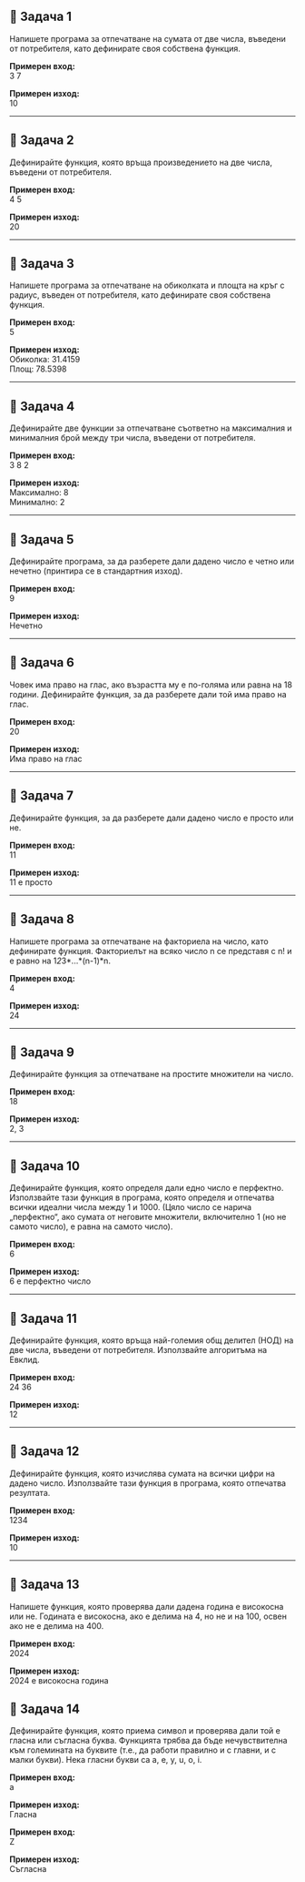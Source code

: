 ## 🔧 Задача 1

Напишете програма за отпечатване на сумата от две числа, въведени от потребителя, като дефинирате своя собствена функция.

**Примерен вход:**  
3 7

**Примерен изход:**  
10

---

## 🔧 Задача 2

Дефинирайте функция, която връща произведението на две числа, въведени от потребителя.

**Примерен вход:**  
4 5

**Примерен изход:**  
20

---

## 🔧 Задача 3

Напишете програма за отпечатване на обиколката и площта на кръг с радиус, въведен от потребителя, като дефинирате своя собствена функция.

**Примерен вход:**  
5

**Примерен изход:**  
Обиколка: 31.4159  
Площ: 78.5398

---

## 🔧 Задача 4

Дефинирайте две функции за отпечатване съответно на максималния и минималния брой между три числа, въведени от потребителя.

**Примерен вход:**  
3 8 2

**Примерен изход:**  
Максимално: 8  
Минимално: 2

---

## 🔧 Задача 5

Дефинирайте програма, за да разберете дали дадено число е четно или нечетно (принтира се в стандартния изход).

**Примерен вход:**  
9

**Примерен изход:**  
Нечетно

---

## 🔧 Задача 6

Човек има право на глас, ако възрастта му е по-голяма или равна на 18 години. Дефинирайте функция, за да разберете дали той има право на глас.

**Примерен вход:**  
20

**Примерен изход:**  
Има право на глас

---

## 🔧 Задача 7

Дефинирайте функция, за да разберете дали дадено число е просто или не.

**Примерен вход:**  
11

**Примерен изход:**  
11 е просто

---

## 🔧 Задача 8

Напишете програма за отпечатване на факториела на число, като дефинирате функция. Факториелът на всяко число n се представя с n! и е равно на 1*2*3*...*(n-1)*n.

**Примерен вход:**  
4

**Примерен изход:**  
24

---

## 🔧 Задача 9

Дефинирайте функция за отпечатване на простите множители на число.

**Примерен вход:**  
18

**Примерен изход:**  
2, 3

---

## 🔧 Задача 10

Дефинирайте функция, която определя дали едно число е перфектно. Използвайте тази функция в програма, която определя и отпечатва всички идеални числа между 1 и 1000. (Цяло число се нарича „перфектно“, ако сумата от неговите множители, включително 1 (но не самото число), е равна на самото число).

**Примерен вход:**  
6

**Примерен изход:**  
6 е перфектно число

---

## 🔧 Задача 11

Дефинирайте функция, която връща най-големия общ делител (НОД) на две числа, въведени от потребителя. Използвайте алгоритъма на Евклид.

**Примерен вход:**  
24 36

**Примерен изход:**  
12

---

## 🔧 Задача 12

Дефинирайте функция, която изчислява сумата на всички цифри на дадено число. Използвайте тази функция в програма, която отпечатва резултата.

**Примерен вход:**  
1234

**Примерен изход:**  
10

---

## 🔧 Задача 13

Напишете функция, която проверява дали дадена година е високосна или не. Годината е високосна, ако е делима на 4, но не и на 100, освен ако не е делима на 400.

**Примерен вход:**  
2024

**Примерен изход:**  
2024 е високосна година

## 🔧 Задача 14

Дефинирайте функция, която приема символ и проверява дали той е гласна или съгласна буква. Функцията трябва да бъде нечувствителна към големината на буквите (т.е., да работи правилно и с главни, и с малки букви). Нека гласни букви са a, e, y, u, o, i.

**Примерен вход:**  
a

**Примерен изход:**  
Гласна

**Примерен вход:**  
Z

**Примерен изход:**  
Съгласна
